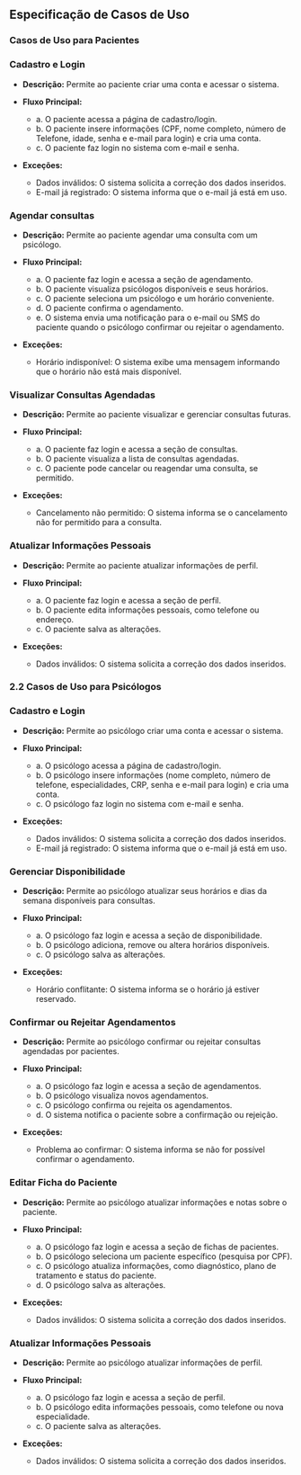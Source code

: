 ## Especificação de Casos de Uso

### Casos de Uso para Pacientes

### Cadastro e Login

- **Descrição:** Permite ao paciente criar uma conta e acessar o sistema.

- **Fluxo Principal:** 
    - a. O paciente acessa a página de cadastro/login.
    - b. O paciente insere informações (CPF, nome completo, número de Telefone, idade, senha e e-mail para login) e cria uma conta.
    - c. O paciente faz login no sistema com e-mail e senha.

- **Exceções:**
    - Dados inválidos: O sistema solicita a correção dos dados inseridos. 
    - E-mail já registrado: O sistema informa que o e-mail já está em uso.

### Agendar consultas

- **Descrição:** Permite ao paciente agendar uma consulta com um psicólogo.

- **Fluxo Principal:** 
    - a. O paciente faz login e acessa a seção de agendamento. 
    - b. O paciente visualiza psicólogos disponíveis e seus horários. 
    - c. O paciente seleciona um psicólogo e um horário conveniente.
    - d. O paciente confirma o agendamento.
    - e. O sistema envia uma notificação para o e-mail ou SMS do paciente quando o psicólogo confirmar ou rejeitar o agendamento.

- **Exceções:**
    - Horário indisponível: O sistema exibe uma mensagem informando que o horário não está mais disponível.

### Visualizar Consultas Agendadas 

- **Descrição:** Permite ao paciente visualizar e gerenciar consultas futuras. 

- **Fluxo Principal:** 
    - a. O paciente faz login e acessa a seção de consultas. 
    - b. O paciente visualiza a lista de consultas agendadas.
    - c. O paciente pode cancelar ou reagendar uma consulta, se permitido.

- **Exceções:**
    - Cancelamento não permitido: O sistema informa se o cancelamento não for permitido para a consulta.


### Atualizar Informações Pessoais

- **Descrição:** Permite ao paciente atualizar informações de perfil.

- **Fluxo Principal:** 
    - a. O paciente faz login e acessa a seção de perfil. 
    - b. O paciente edita informações pessoais, como telefone ou endereço.
    - c. O paciente salva as alterações.

- **Exceções:**
    - Dados inválidos: O sistema solicita a correção dos dados inseridos.

### 2.2 Casos de Uso para Psicólogos

### Cadastro e Login

- **Descrição:** Permite ao psicólogo criar uma conta e acessar o sistema.

- **Fluxo Principal:** 
    - a. O psicólogo acessa a página de cadastro/login. 
    - b. O psicólogo insere informações (nome completo, número de telefone, especialidades, CRP, senha e e-mail para login) e cria uma conta.
    - c. O psicólogo faz login no sistema com e-mail e senha.

- **Exceções:**
    - Dados inválidos: O sistema solicita a correção dos dados inseridos.
    - E-mail já registrado: O sistema informa que o e-mail já está em uso.

### Gerenciar Disponibilidade

- **Descrição:** Permite ao psicólogo atualizar seus horários e dias da semana disponíveis para consultas.

- **Fluxo Principal:** 
    - a. O psicólogo faz login e acessa a seção de disponibilidade. 
    - b. O psicólogo adiciona, remove ou altera horários disponíveis.
    - c. O psicólogo salva as alterações.

- **Exceções:**
    - Horário conflitante: O sistema informa se o horário já estiver reservado.

### Confirmar ou Rejeitar Agendamentos 

- **Descrição:** Permite ao psicólogo confirmar ou rejeitar consultas agendadas por pacientes.

- **Fluxo Principal:** 
    - a. O psicólogo faz login e acessa a seção de agendamentos. 
    - b. O psicólogo visualiza novos agendamentos.
    - c. O psicólogo confirma ou rejeita os agendamentos.
    - d. O sistema notifica o paciente sobre a confirmação ou rejeição.

- **Exceções:**
    - Problema ao confirmar: O sistema informa se não for possível confirmar o agendamento.

### Editar Ficha do Paciente

- **Descrição:** Permite ao psicólogo atualizar informações e notas sobre o paciente.

- **Fluxo Principal:** 
    - a. O psicólogo faz login e acessa a seção de fichas de pacientes.
    - b. O psicólogo seleciona um paciente específico (pesquisa por CPF).
    - c. O psicólogo atualiza informações, como diagnóstico, plano de tratamento e status do paciente.
    - d. O psicólogo salva as alterações.

- **Exceções:**
    - Dados inválidos: O sistema solicita a correção dos dados inseridos.

### Atualizar Informações Pessoais 

- **Descrição:** Permite ao psicólogo atualizar informações de perfil.

- **Fluxo Principal:** 
    - a. O psicólogo faz login e acessa a seção de perfil.
    - b. O psicólogo edita informações pessoais, como telefone ou nova especialidade.
    - c. O paciente salva as alterações.

- **Exceções:**
    - Dados inválidos: O sistema solicita a correção dos dados inseridos.